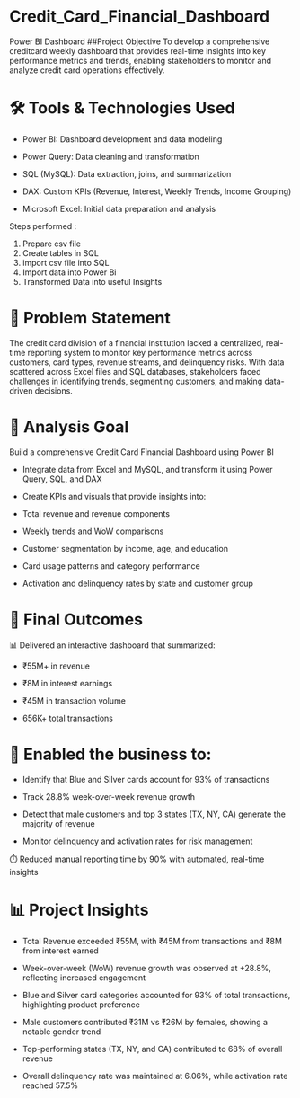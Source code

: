  # Credit_Card_Financial_Dashboard
Power BI Dashboard
##Project Objective
To develop a comprehensive creditcard weekly dashboard that provides real-time insights into key performance metrics and trends, enabling stakeholders to monitor and analyze credit card operations effectively.

# 🛠️ Tools & Technologies Used
- Power BI: Dashboard development and data modeling

- Power Query: Data cleaning and transformation

- SQL (MySQL): Data extraction, joins, and summarization

- DAX: Custom KPIs (Revenue, Interest, Weekly Trends, Income Grouping)

- Microsoft Excel: Initial data preparation and analysis


Steps performed : 
1. Prepare csv file
2. Create tables in SQL
3. import csv file into SQL
4. Import data into Power Bi
5. Transformed Data into useful Insights


# 🧩 Problem Statement
The credit card division of a financial institution lacked a centralized, real-time reporting system to monitor key performance metrics across customers, card types, revenue streams, and delinquency risks. With data scattered across Excel files and SQL databases, stakeholders faced challenges in identifying trends, segmenting customers, and making data-driven decisions.


# 🎯 Analysis Goal
Build a comprehensive Credit Card Financial Dashboard using Power BI

- Integrate data from Excel and MySQL, and transform it using Power Query, SQL, and DAX

- Create KPIs and visuals that provide insights into:

- Total revenue and revenue components

- Weekly trends and WoW comparisons

- Customer segmentation by income, age, and education

- Card usage patterns and category performance

- Activation and delinquency rates by state and customer group

# 🏁 Final Outcomes
📊 Delivered an interactive dashboard that summarized:

- ₹55M+ in revenue

- ₹8M in interest earnings

- ₹45M in transaction volume

- 656K+ total transactions

# 📌 Enabled the business to:

- Identify that Blue and Silver cards account for 93% of transactions

- Track 28.8% week-over-week revenue growth

- Detect that male customers and top 3 states (TX, NY, CA) generate the majority of revenue

- Monitor delinquency and activation rates for risk management

⏱️ Reduced manual reporting time by 90% with automated, real-time insights



 # 📊 Project Insights
 - Total Revenue exceeded ₹55M, with ₹45M from transactions and ₹8M from interest earned

 - Week-over-week (WoW) revenue growth was observed at +28.8%, reflecting increased engagement

 -  Blue and Silver card categories accounted for 93% of total transactions, highlighting product preference

 - Male customers contributed ₹31M vs ₹26M by females, showing a notable gender trend

 - Top-performing states (TX, NY, and CA) contributed to 68% of overall revenue

 - Overall delinquency rate was maintained at 6.06%, while activation rate reached 57.5%


   
   
